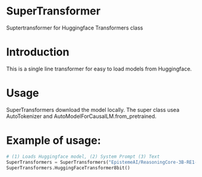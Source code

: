 # SuperTransformer

Suptertransformer for Huggingface Transformers class

# Introduction
This is a single line transformer for easy to load models from Huggingface.

# Usage
SuperTransformers download the model locally.  The super class usea AutoTokenizer and AutoModelForCausalLM.from_pretrained.

# Example of usage:
```python
# (1) Loads Huggingface model, (2) System Prompt (3) Text 
SuperTransformers = SuperTransformers("EpistemeAI/ReasoningCore-3B-RE1-V2","You are a highly knowledgeable assistant with expertise in chemistry and physics. <reasoning>","What is the area of a circle, radius=16, reason step by step", 2026)
SuperTransformers.HuggingFaceTransformer8bit()
```
